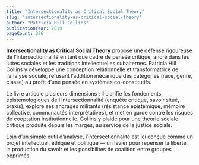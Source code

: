 ```yaml
---
title: "Intersectionality as Critical Social Theory"
slug: "intersectionality-as-critical-social-theory"
author: "Patricia Hill Collins"
publicationYear: 2019
pageCount: 376
---
```


**Intersectionality as Critical Social Theory** propose une défense rigoureuse de l’intersectionnalité en tant que cadre de pensée critique, ancré dans les luttes sociales et les traditions intellectuelles subalternes. Patricia Hill Collins y développe une conception relationnelle et transformatrice de l’analyse sociale, refusant l’addition mécanique des catégories (race, genre, classe) au profit d’une pensée en systèmes co-constitutifs. 

Le livre articule plusieurs dimensions : il clarifie les fondements épistémologiques de l’intersectionnalité (enquête critique, savoir situé, praxis), explore ses ancrages militants (résistance épistémique, mémoire collective, communautés interprétatives), et met en garde contre les risques de cooptation institutionnelle. Collins y plaide pour une théorie sociale critique produite depuis les marges, au service de la justice sociale.

Loin d’un simple outil d’analyse, l’intersectionnalité est ici conçue comme un projet intellectuel, éthique et politique — un levier pour repenser la liberté, la production du savoir et les possibilités de coalition entre groupes opprimés.
